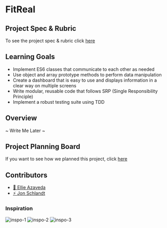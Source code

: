 # FitReal

## Project Spec & Rubric

To see the project spec & rubric click [here](https://frontend.turing.io/projects/fitlit.html)

## Learning Goals

- Implement ES6 classes that communicate to each other as needed
- Use object and array prototype methods to perform data manipulation
- Create a dashboard that is easy to use and displays information in a clear way on multiple screens
- Write modular, reusable code that follows SRP (Single Responsibility Principle)
- Implement a robust testing suite using TDD

## Overview

~ Write Me Later ~

## Project Planning Board

If you want to see how we planned this project, click [here](https://trello.com/b/KbUmYFr7)

## Contributors

- [🧚 Ellie Azaveda](https://github.com/EllieAzaveda)
- [⚡️ Jon Schlandt](https://github.com/jon-schlandt)

### Inspiration

![inspo-1](https://user-images.githubusercontent.com/76409536/112732992-ecc56c80-8f02-11eb-9f9a-2b84083b5283.png)
![inspo-2](https://user-images.githubusercontent.com/76409536/112733018-17afc080-8f03-11eb-97e6-aac71e43c149.png)
![inspo-3](https://user-images.githubusercontent.com/76409536/112733065-60677980-8f03-11eb-9331-4e361927127c.png)
